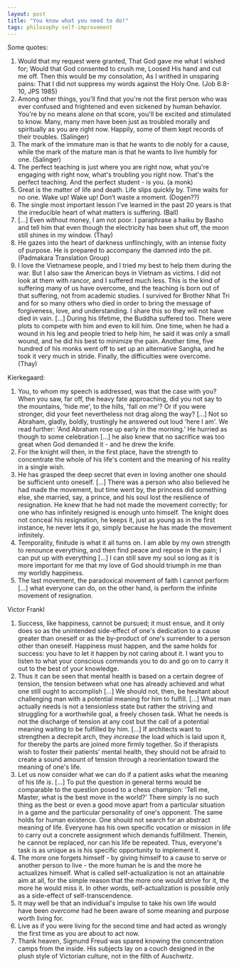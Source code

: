 ```yaml
---
layout: post
title: "You know what you need to do!"
tags: philosophy self-improvement
---
```

Some quotes:
1. Would that my request were granted, That God gave me what I wished for; Would that God consented to crush me, Loosed His hand and cut me off. Then this would be my consolation, As I writhed in unsparing pains: That I did not suppress my words against the Holy One. (Job 6:8-10, JPS 1985)
2. Among other things, you'll find that you're not the first person who was ever confused and frightened and even sickened by human behavior. You're by no means alone on that score, you'll be excited and stimulated to know. Many, many men have been just as troubled morally and spiritually as you are right now. Happily, some of them kept records of their troubles. (Salinger)
3. The mark of the immature man is that he wants to die nobly for a cause, while the mark of the mature man is that he wants to live humbly for one. (Salinger)
4. The perfect teaching is just where you are right now, what you're engaging with right now, what's troubling you right now. That's the perfect teaching. And the perfect student - is you. (a monk)
5. Great is the matter of life and death. Life slips quickly by. Time waits for no one. Wake up! Wake up! Don’t waste a moment. (Dogen??)
6. The single most important lesson I've learned in the past 20 years is that the irreducible heart of what matters is suffering. (Ball)
7. [...] Even without money, I am not poor. I paraphrase a haiku by Basho and tell him that even though the electricity has been shut off, the moon still shines in my window. (Thay)
8. He gazes into the heart of darkness unflinchingly, with an intense fixity of purpose. He is prepared to accompany the damned into the pit. (Padmakara Translation Group)
9. I love the Vietnamese people, and I tried my best to help them during the war. But I also saw the American boys in Vietnam as victims. I did not look at them with rancor, and I suffered much less. This is the kind of suffering many of us have overcome, and the teaching is born out of that suffering, not from academic studies. I survived for Brother Nhat Tri and for so many others who died in order to bring the message of forgiveness, love, and understanding. I share this so they will not have died in vain. [...] During his lifetime, the Buddha suffered too. There were plots to compete with him and even to kill him. One time, when he had a wound in his leg and people tried to help him, he said it was only a small wound, and he did his best to minimize the pain. Another time, five hundred of his monks went off to set up an alternative Sangha, and he took it very much in stride. Finally, the difficulties were overcome. (Thay)

Kierkegaard:
1. You, to whom my speech is addressed, was that the case with you? When you saw, far off, the heavy fate approaching, did you not say to the mountains, 'hide me', to the hills, 'fall on me'? Or if you were stronger, did your feet nevertheless not drag along the way? [...] Not so Abraham, gladly, boldly, trustingly he answered out loud 'here I am'. We read further: 'And Abraham rose up early in the morning.' He hurried as though to some celebration [...] he also knew that no sacrifice was too great when God demanded it - and he drew the knife.
2. For the knight will then, in the first place, have the strength to concentrate the whole of his life's content and the meaning of his reality in a single wish.
3. He has grasped the deep secret that even in loving another one should be sufficient unto oneself. [...] There was a person who also believed he had made the movement, but time went by, the princess did something else, she married, say, a prince, and his soul lost the resilience of resignation. He knew that he had not made the movement correctly; for one who has infinitely resigned is enough unto himself. The knight does not conceal his resignation, he keeps it, just as young as in the first instance, he never lets it go, simply because he has made the movement infinitely.
4. Temporality, finitude is what it all turns on. I am able by my own strength to renounce everything, and then find peace and repose in the pain; I can put up with everything [...] I can still save my soul so long as it is more important for me that my love of God should triumph in me than my worldly happiness.
5. The last movement, the paradoxical movement of faith I cannot perform [...] what everyone can do, on the other hand, is perform the infinite movement of resignation.

Victor Frankl
1. Success, like happiness, cannot be pursued; it must ensue, and it only does so as the unintended side-effect of one's dedication to a cause greater than oneself or as the by-product of one's surrender to a person other than oneself. Happiness must happen, and the same holds for success: you have to let it happen by not caring about it. I want you to listen to what your conscious commands you to do and go on to carry it out to the best of your knowledge.
2. Thus it can be seen that mental health is based on a certain degree of tension, the tension between what one has already achieved and what one still ought to accomplish [...] We should not, then, be hesitant about challenging man with a potential meaning for him to fulfill. [...] What man actually needs is not a tensionless state but rather the striving and struggling for a worthwhile goal, a freely chosen task. What he needs is not the discharge of tension at any cost but the call of a potential meaning waiting to be fulfilled by him. [...] If architects want to strengthen a decrepit arch, they *increase* the load which is laid upon it, for thereby the parts are joined more firmly together. So if therapists wish to foster their patients' mental health, they should not be afraid to create a sound amount of tension through a reorientation toward the meaning of one's life.
3. Let us now consider what we can do if a patient asks what the meaning of his life *is*. [...] To put the question in general terms would be comparable to the question posed to a chess champion: 'Tell me, Master, what is the best move in the world?' There simply is no such thing as the best or even a good move apart from a particular situation in a game and the particular personality of one's opponent. The same holds for human existence. One should not search for an abstract meaning of life. Everyone has his own specific vocation or mission in life to carry out a concrete assignment which demands fulfillment. Therein, he cannot be replaced, nor can his life be repeated. Thus, everyone's task is as unique as is his specific opportunity to implement it.
4. The more one forgets himself - by giving himself to a cause to serve or another person to live - the more human he is and the more he actualizes himself. What is called self-actualization is not an attainable aim at all, for the simple reason that the more one would strive for it, the more he would miss it. In other words, self-actualization is possible only as a side-effect of self-transcendence.
5. It may well be that an individual's impulse to take his own life would have been *overcome* had he been aware of some meaning and purpose worth living for.
6. Live as if you were living for the second time and had acted as wrongly the first time as you are about to act now.
7. Thank heaven, Sigmund Freud was spared knowing the concentration camps from the inside. His subjects lay on a couch designed in the plush style of Victorian culture, not in the filth of Auschwitz.
